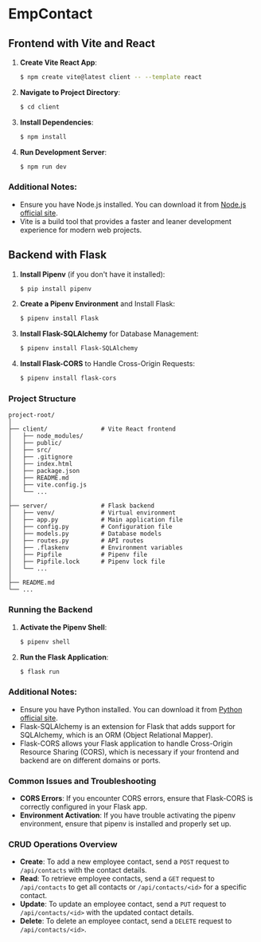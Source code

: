 # EmpContact

## Frontend with Vite and React

1. **Create Vite React App**:
   ```sh
   $ npm create vite@latest client -- --template react
   ```

2. **Navigate to Project Directory**:
   ```sh
   $ cd client
   ```

3. **Install Dependencies**:
   ```sh
   $ npm install
   ```

4. **Run Development Server**:
   ```sh
   $ npm run dev
   ```

### Additional Notes:

- Ensure you have Node.js installed. You can download it from [Node.js official site](https://nodejs.org/).
- Vite is a build tool that provides a faster and leaner development experience for modern web projects.

## Backend with Flask

1. **Install Pipenv** (if you don't have it installed):
   ```sh
   $ pip install pipenv
   ```

2. **Create a Pipenv Environment** and Install Flask:
   ```sh
   $ pipenv install Flask
   ```

3. **Install Flask-SQLAlchemy** for Database Management:
   ```sh
   $ pipenv install Flask-SQLAlchemy
   ```

4. **Install Flask-CORS** to Handle Cross-Origin Requests:
   ```sh
   $ pipenv install flask-cors
   ```

### Project Structure

```
project-root/
│
├── client/               # Vite React frontend
│   ├── node_modules/
│   ├── public/
│   ├── src/
│   ├── .gitignore
│   ├── index.html
│   ├── package.json
│   ├── README.md
│   ├── vite.config.js
│   └── ...
│
├── server/               # Flask backend
│   ├── venv/             # Virtual environment
│   ├── app.py            # Main application file
│   ├── config.py         # Configuration file
│   ├── models.py         # Database models
│   ├── routes.py         # API routes
│   ├── .flaskenv         # Environment variables
│   ├── Pipfile           # Pipenv file
│   ├── Pipfile.lock      # Pipenv lock file
│   └── ...
│
├── README.md
└── ...
```

### Running the Backend

1. **Activate the Pipenv Shell**:
   ```sh
   $ pipenv shell
   ```

2. **Run the Flask Application**:
   ```sh
   $ flask run
   ```

### Additional Notes:

- Ensure you have Python installed. You can download it from [Python official site](https://www.python.org/).
- Flask-SQLAlchemy is an extension for Flask that adds support for SQLAlchemy, which is an ORM (Object Relational Mapper).
- Flask-CORS allows your Flask application to handle Cross-Origin Resource Sharing (CORS), which is necessary if your frontend and backend are on different domains or ports.

### Common Issues and Troubleshooting

- **CORS Errors**: If you encounter CORS errors, ensure that Flask-CORS is correctly configured in your Flask app.
- **Environment Activation**: If you have trouble activating the pipenv environment, ensure that pipenv is installed and properly set up.

### CRUD Operations Overview

- **Create**: To add a new employee contact, send a `POST` request to `/api/contacts` with the contact details.
- **Read**: To retrieve employee contacts, send a `GET` request to `/api/contacts` to get all contacts or `/api/contacts/<id>` for a specific contact.
- **Update**: To update an employee contact, send a `PUT` request to `/api/contacts/<id>` with the updated contact details.
- **Delete**: To delete an employee contact, send a `DELETE` request to `/api/contacts/<id>`.

